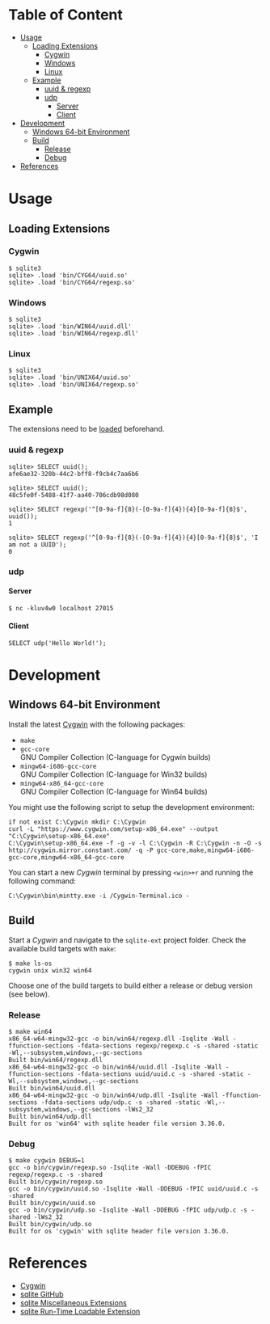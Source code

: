 # Table of Content

* [Usage](#usage)
   * [Loading Extensions](#loading-extensions)
      * [Cygwin](#cygwin)
      * [Windows](#windows)
      * [Linux](#linux)
   * [Example](#example)
      * [uuid &amp; regexp](#uuid--regexp)
      * [udp](#udp)
         * [Server](#server)
         * [Client](#client)
* [Development](#development)
   * [Windows 64-bit Environment](#windows-64-bit-environment)
   * [Build](#build)
      * [Release](#release)
      * [Debug](#debug)
* [References](#references)

# Usage

## Loading Extensions

### Cygwin

```
$ sqlite3
sqlite> .load 'bin/CYG64/uuid.so'
sqlite> .load 'bin/CYG64/regexp.so'
```

### Windows

```
$ sqlite3
sqlite> .load 'bin/WIN64/uuid.dll'
sqlite> .load 'bin/WIN64/regexp.dll'
```

### Linux

```
$ sqlite3
sqlite> .load 'bin/UNIX64/uuid.so'
sqlite> .load 'bin/UNIX64/regexp.so'
```

## Example

The extensions need to be [loaded](#loading-extensions) beforehand.

### uuid & regexp

```
sqlite> SELECT uuid();
afe6ae32-320b-44c2-bff8-f9cb4c7aa6b6

sqlite> SELECT uuid();
48c5fe0f-5488-41f7-aa40-706cdb98d080

sqlite> SELECT regexp('^[0-9a-f]{8}(-[0-9a-f]{4}){4}[0-9a-f]{8}$', uuid());
1

sqlite> SELECT regexp('^[0-9a-f]{8}(-[0-9a-f]{4}){4}[0-9a-f]{8}$', 'I am not a UUID');
0
```

### udp

#### Server

```
$ nc -kluv4w0 localhost 27015
```

#### Client

```
SELECT udp('Hello World!');
```

# Development

## Windows 64-bit Environment

Install the latest [Cygwin](https://www.cygwin.com/setup-x86_64.exe) with the following packages:

- `make`
- `gcc-core`  
  GNU Compiler Collection (C-language for Cygwin builds)
- `mingw64-i686-gcc-core`  
  GNU Compiler Collection (C-language for Win32 builds)
- `mingw64-x86_64-gcc-core`  
  GNU Compiler Collection (C-language for Win64 builds)

You might use the following script to setup the development environment:

```
if not exist C:\Cygwin mkdir C:\Cygwin
curl -L "https://www.cygwin.com/setup-x86_64.exe" --output "C:\Cygwin\setup-x86_64.exe"
C:\Cygwin\setup-x86_64.exe -f -g -v -l C:\Cygwin -R C:\Cygwin -n -O -s http://cygwin.mirror.constant.com/ -q -P gcc-core,make,mingw64-i686-gcc-core,mingw64-x86_64-gcc-core
```

You can start a new _Cygwin_ terminal by pressing `<win>+r` and running the following command:
```
C:\Cygwin\bin\mintty.exe -i /Cygwin-Terminal.ico -
```

## Build

Start a _Cygwin_ and navigate to the `sqlite-ext` project folder. Check the available
build targets with `make`:

```
$ make ls-os
cygwin unix win32 win64
```

Choose one of the build targets to build either a release or debug version (see below). 

### Release

```
$ make win64
x86_64-w64-mingw32-gcc -o bin/win64/regexp.dll -Isqlite -Wall -ffunction-sections -fdata-sections regexp/regexp.c -s -shared -static -Wl,--subsystem,windows,--gc-sections
Built bin/win64/regexp.dll
x86_64-w64-mingw32-gcc -o bin/win64/uuid.dll -Isqlite -Wall -ffunction-sections -fdata-sections uuid/uuid.c -s -shared -static -Wl,--subsystem,windows,--gc-sections
Built bin/win64/uuid.dll
x86_64-w64-mingw32-gcc -o bin/win64/udp.dll -Isqlite -Wall -ffunction-sections -fdata-sections udp/udp.c -s -shared -static -Wl,--subsystem,windows,--gc-sections -lWs2_32
Built bin/win64/udp.dll
Built for os 'win64' with sqlite header file version 3.36.0.
```

### Debug

```
$ make cygwin DEBUG=1
gcc -o bin/cygwin/regexp.so -Isqlite -Wall -DDEBUG -fPIC regexp/regexp.c -s -shared
Built bin/cygwin/regexp.so
gcc -o bin/cygwin/uuid.so -Isqlite -Wall -DDEBUG -fPIC uuid/uuid.c -s -shared
Built bin/cygwin/uuid.so
gcc -o bin/cygwin/udp.so -Isqlite -Wall -DDEBUG -fPIC udp/udp.c -s -shared -lWs2_32
Built bin/cygwin/udp.so
Built for os 'cygwin' with sqlite header file version 3.36.0.
```


# References

* [Cygwin](https://www.cygwin.com)
* [sqlite GitHub](https://github.com/sqlite/sqlite)
* [sqlite Miscellaneous Extensions](https://github.com/sqlite/sqlite/tree/master/ext/misc)
* [sqlite Run-Time Loadable Extension](https://www.sqlite.org/loadext.html)
